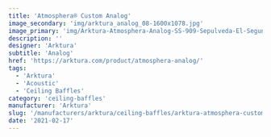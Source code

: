 ```yaml
---
title: 'Atmosphera® Custom Analog'
image_secondary: 'img/arktura_analog_08-1600x1078.jpg'
image_primary: 'img/Arktura-Atmosphera-Analog-SS-909-Sepulveda-El-Segundo-CA_WEB_5-scaled.jpg'
description: ''
designer: 'Arktura'
subtitle: 'Analog'
href: 'https://arktura.com/product/atmosphera-analog/'
tags:
  - 'Arktura'
  - 'Acoustic'
  - 'Ceiling Baffles'
category: 'ceiling-baffles'
manufacturer: 'Arktura'
slug: '/manufacturers/arktura/ceiling-baffles/arktura-atmosphera-custom-analog'
date: '2021-02-17'
---
```

